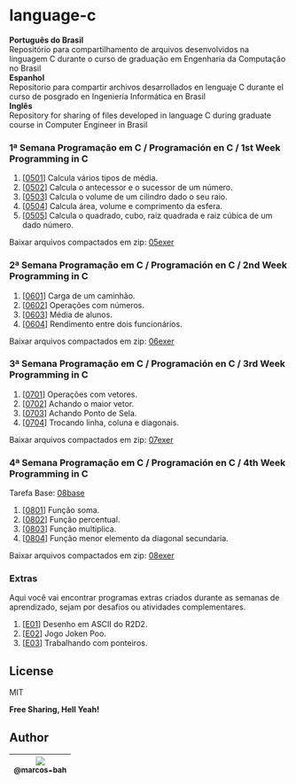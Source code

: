 # language-c

**Português do Brasil**   
Repositório para compartilhamento de arquivos desenvolvidos na linguagem C durante o curso de graduação em Engenharia da Computação no Brasil  
**Espanhol**  
Repositorio para compartir archivos desarrollados en lenguaje C durante el curso de posgrado en Ingeniería Informática en Brasil  
**Inglês**  
Repository for sharing of files developed in language C during graduate course in Computer Engineer in Brasil


### 1ª Semana Programação em C / Programación en C / 1st Week Programming in C  

1. [[0501](https://github.com/marcos-bah/language-c/blob/master/05exer/01-media.c)] Calcula vários tipos de média.
2. [[0502](https://github.com/marcos-bah/language-c/blob/master/05exer/02-antSuc.c)] Calcula o antecessor e o sucessor de um número.
3. [[0503](https://github.com/marcos-bah/language-c/blob/master/05exer/03-volCilindro.c)] Calcula o volume de um cilindro dado o seu raio.
4. [[0504](https://github.com/marcos-bah/language-c/blob/master/05exer/04-calcEsfera.c)] Calcula área, volume e comprimento da esfera.
5. [[0505](https://github.com/marcos-bah/language-c/blob/master/05exer/05-operacoes.c)] Calcula o quadrado, cubo, raiz quadrada e raiz cúbica de um dado número.

Baixar arquivos compactados em zip: [05exer](https://github.com/marcos-bah/language-c/blob/master/05exer/005exer.zip)

### 2ª Semana Programação em C / Programación en C / 2nd Week Programming in C  

1. [[0601](https://github.com/marcos-bah/language-c/blob/master/06exer/01-carga.c)] Carga de um caminhão.
2. [[0602](https://github.com/marcos-bah/language-c/blob/master/06exer/02-operacoes.c)] Operações com números.
3. [[0603](https://github.com/marcos-bah/language-c/blob/master/06exer/03-media-notas.c)] Média de alunos.
4. [[0604](https://github.com/marcos-bah/language-c/blob/master/06exer/04-funcionario.c)] Rendimento entre dois funcionários.  

Baixar arquivos compactados em zip: [06exer](https://github.com/marcos-bah/language-c/blob/master/06exer/006exer.zip)  
  
### 3ª Semana Programação em C / Programación en C / 3rd Week Programming in C  

1. [[0701](https://github.com/marcos-bah/language-c/blob/master/07exer/01-op-vetores.c)] Operações com vetores.
2. [[0702](https://github.com/marcos-bah/language-c/blob/master/07exer/02-vetor-maior.c)] Achando o maior vetor.
3. [[0703](https://github.com/marcos-bah/language-c/blob/master/07exer/03-ponto-de-sela.c)] Achando Ponto de Sela.
4. [[0704](https://github.com/marcos-bah/language-c/blob/master/07exer/04-troca-linha-coluna-diagonal.c)] Trocando linha, coluna e diagonais.  

Baixar arquivos compactados em zip: [07exer](https://github.com/marcos-bah/language-c/blob/master/07exer/007exer.zip)  

### 4ª Semana Programação em C / Programación en C / 4th Week Programming in C  

Tarefa Base: [08base](https://github.com/marcos-bah/language-c/blob/master/08exer/index.md)   
  
1. [[0801](https://github.com/marcos-bah/language-c/blob/master/08exer/01-soma.c)] Função soma.
2. [[0802](https://github.com/marcos-bah/language-c/blob/master/08exer/02-percentual.c)] Função percentual.
3. [[0803](https://github.com/marcos-bah/language-c/blob/master/08exer/03-multiplica.c)] Função multiplica.
4. [[0804](https://github.com/marcos-bah/language-c/blob/master/08exer/04-menorelem.c)] Função menor elemento da diagonal secundaria.  

Baixar arquivos compactados em zip: [08exer](https://github.com/marcos-bah/language-c/blob/master/08exer/008exer.zip)  

### Extras  
Aqui você vai encontrar programas extras criados durante as semanas de aprendizado, sejam por desafios ou atividades complementares.

1. [[E01](https://github.com/marcos-bah/language-c/blob/master/extra/01-ascii-art-r2d2.c)] Desenho em ASCII do R2D2.
2. [[E02](https://github.com/marcos-bah/language-c/blob/master/extra/pedra_papel_tesoura.c)] Jogo Joken Poo.
3. [[E03](https://github.com/marcos-bah/language-c/blob/master/extra/tres_valores_c)] Trabalhando com ponteiros.

## License

MIT

**Free Sharing, Hell Yeah!**

## Author

| [<img src="https://avatars3.githubusercontent.com/u/49887610?s=96&v=4"><br><sub>@marcos-bah</sub>](https://github.com/marcos-bah) |
| :---: |
